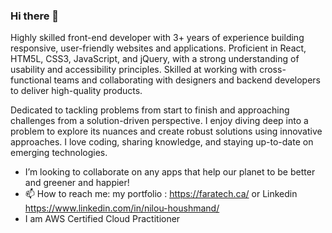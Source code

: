 ### Hi there 👋


Highly skilled front-end developer with 3+ years of experience building responsive, user-friendly websites and applications. Proficient in React, HTM5L, CSS3, JavaScript, and jQuery, with a strong understanding of usability and accessibility principles. Skilled at working with cross-functional teams and collaborating with designers and backend developers to deliver high-quality products.

Dedicated to tackling problems from start to finish and approaching challenges from a solution-driven perspective. I enjoy diving deep into a problem to explore its nuances and create robust solutions using innovative approaches.
I love coding, sharing knowledge, and staying up-to-date on emerging technologies.

- I’m looking to collaborate on any apps that help our planet to be better and greener and happier!
- 📫 How to reach me: my portfolio : https://faratech.ca/ or Linkedin https://www.linkedin.com/in/nilou-houshmand/
- I am AWS Certified Cloud Practitioner 




